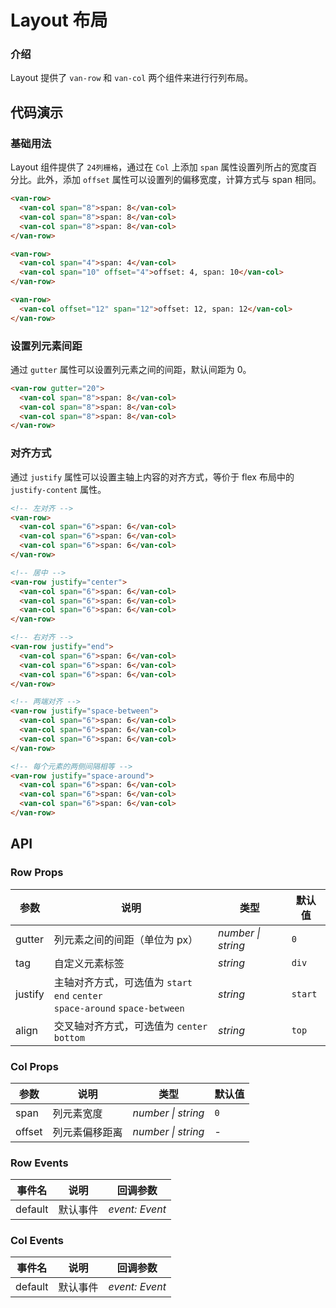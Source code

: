 # Layout 布局

### 介绍

Layout 提供了 `van-row` 和 `van-col` 两个组件来进行行列布局。

## 代码演示

### 基础用法

Layout 组件提供了 `24列栅格`，通过在 `Col` 上添加 `span` 属性设置列所占的宽度百分比。此外，添加 `offset` 属性可以设置列的偏移宽度，计算方式与 span 相同。

```html
<van-row>
  <van-col span="8">span: 8</van-col>
  <van-col span="8">span: 8</van-col>
  <van-col span="8">span: 8</van-col>
</van-row>

<van-row>
  <van-col span="4">span: 4</van-col>
  <van-col span="10" offset="4">offset: 4, span: 10</van-col>
</van-row>

<van-row>
  <van-col offset="12" span="12">offset: 12, span: 12</van-col>
</van-row>
```

### 设置列元素间距

通过 `gutter` 属性可以设置列元素之间的间距，默认间距为 0。

```html
<van-row gutter="20">
  <van-col span="8">span: 8</van-col>
  <van-col span="8">span: 8</van-col>
  <van-col span="8">span: 8</van-col>
</van-row>
```

### 对齐方式

通过 `justify` 属性可以设置主轴上内容的对齐方式，等价于 flex 布局中的 `justify-content` 属性。

```html
<!-- 左对齐 -->
<van-row>
  <van-col span="6">span: 6</van-col>
  <van-col span="6">span: 6</van-col>
  <van-col span="6">span: 6</van-col>
</van-row>

<!-- 居中 -->
<van-row justify="center">
  <van-col span="6">span: 6</van-col>
  <van-col span="6">span: 6</van-col>
  <van-col span="6">span: 6</van-col>
</van-row>

<!-- 右对齐 -->
<van-row justify="end">
  <van-col span="6">span: 6</van-col>
  <van-col span="6">span: 6</van-col>
  <van-col span="6">span: 6</van-col>
</van-row>

<!-- 两端对齐 -->
<van-row justify="space-between">
  <van-col span="6">span: 6</van-col>
  <van-col span="6">span: 6</van-col>
  <van-col span="6">span: 6</van-col>
</van-row>

<!-- 每个元素的两侧间隔相等 -->
<van-row justify="space-around">
  <van-col span="6">span: 6</van-col>
  <van-col span="6">span: 6</van-col>
  <van-col span="6">span: 6</van-col>
</van-row>
```

## API

### Row Props

| 参数    | 说明                                                                             | 类型               | 默认值  |
|---------|--------------------------------------------------------------------------------|--------------------|---------|
| gutter  | 列元素之间的间距（单位为 px）                                                      | _number \| string_ | `0`     |
| tag     | 自定义元素标签                                                                   | _string_           | `div`   |
| justify | 主轴对齐方式，可选值为 `start` `end` `center` <br> `space-around` `space-between` | _string_           | `start` |
| align   | 交叉轴对齐方式，可选值为 `center` `bottom`                                        | _string_           | `top`   |

### Col Props

| 参数   | 说明           | 类型               | 默认值 |
|--------|--------------|--------------------|--------|
| span   | 列元素宽度     | _number \| string_ | `0`    |
| offset | 列元素偏移距离 | _number \| string_ | -      |

### Row Events

| 事件名  | 说明     | 回调参数       |
|---------|--------|----------------|
| default | 默认事件 | _event: Event_ |

### Col Events

| 事件名  | 说明     | 回调参数       |
|---------|--------|----------------|
| default | 默认事件 | _event: Event_ |
